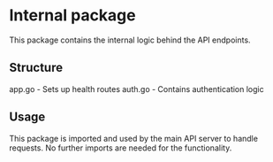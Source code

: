 # Internal package

This package contains the internal logic behind the API endpoints.

## Structure
app.go - Sets up health routes
auth.go - Contains authentication logic

## Usage
This package is imported and used by the main API server to handle requests.
No further imports are needed for the functionality.
